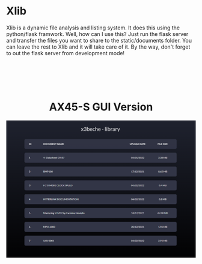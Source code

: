 # Xlib
Xlib is a dynamic file analysis and listing system. It does this using the python/flask framwork. Well, how can I use this? Just run the flask server and transfer the files you want to share to the static/documents folder. You can leave the rest to Xlib and it will take care of it. By the way, don't forget to out the flask server from development mode!


<p>&nbsp;</p>
<div align="center">  
   <br>
   <br>
   
  # AX45-S GUI Version
  <img src="https://raw.githubusercontent.com/x3beche/Xlib/main/static/documents/xlib.png" width="600" title="AX45-S GUI Version">
  
</div>

